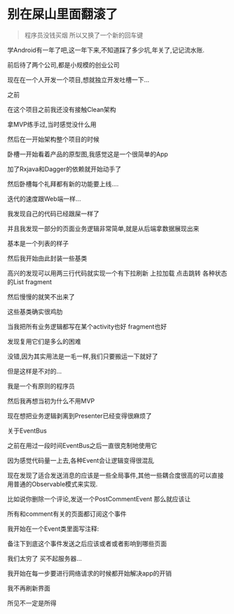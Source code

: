 # 别在屎山里面翻滚了

> 程序员没钱买烟 所以又换了一个新的回车键      



学Android有一年了吧,这一年下来,不知道踩了多少坑,年关了,记记流水账.

前后待了两个公司,都是小规模的创业公司

现在在一个人开发一个项目,想就独立开发吐槽一下...

之前



在这个项目之前我还没有接触Clean架构

拿MVP练手过,当时感觉没什么用

然后在一开始架构整个项目的时候

卧槽一开始看着产品的原型图,我感觉这是一个很简单的App

加了Rxjava和Dagger的依赖就开始动手了

然后卧槽每个礼拜都有新的功能要上线....

迭代的速度跟Web端一样...

我发现自己的代码已经跟屎一样了



并且我发现一部分的页面业务逻辑非常简单,就是从后端拿数据展现出来

基本是一个列表的样子

然后我开始由此封装一些基类

高兴的发现可以用两三行代码就实现一个有下拉刷新 上拉加载 点击跳转 各种状态的List fragment

然后慢慢的就笑不出来了

这些基类确实很鸡肋

当我把所有业务逻辑都写在某个activity也好 fragment也好 

发现复用它们是多么的困难

没错,因为其实用法是一毛一样,我们只要搬运一下就好了

但是这样是不对的...

我是一个有原则的程序员

然后我再想当初为什么不用MVP

现在想把业务逻辑剥离到Presenter已经变得很麻烦了





关于EventBus

之前在用过一段时间EventBus之后一直很克制地使用它

因为感觉代码量一上去,各种Event会让逻辑变得很混乱

现在发现了适合发送消息的应该是一些全局事件,其他一些耦合度很高的可以直接用普通的Observable模式来实现.



比如说你删除一个评论,发送一个PostCommentEvent 那么就应该让

所有和comment有关的页面都订阅这个事件

我开始在一个Event类里面写注释:

备注下到底这个事件发送之后应该或者或者影响到哪些页面





我们太穷了 买不起服务器...

我开始在每一步要进行网络请求的时候都开始解决app的开销

我不再刷新界面

所见不一定是所得










